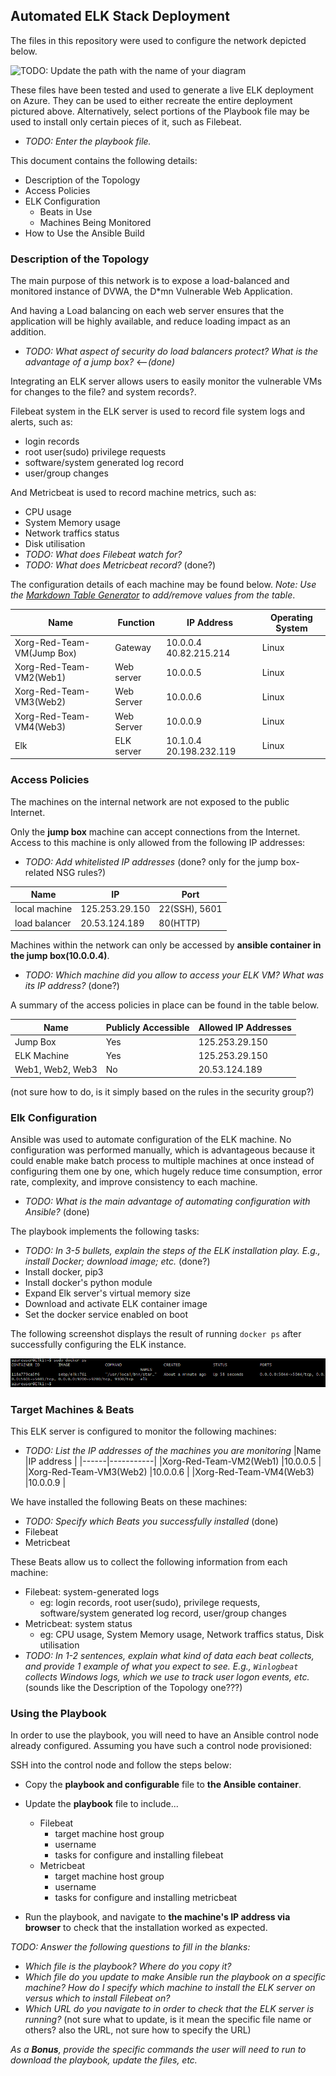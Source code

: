 ## Automated ELK Stack Deployment

The files in this repository were used to configure the network depicted below.

![TODO: Update the path with the name of your diagram](Images/diagram_filename.png)

These files have been tested and used to generate a live ELK deployment on Azure. They can be used to either recreate the entire deployment pictured above. Alternatively, select portions of the Playbook file may be used to install only certain pieces of it, such as Filebeat.

  - _TODO: Enter the playbook file._

This document contains the following details:
- Description of the Topology
- Access Policies
- ELK Configuration
  - Beats in Use
  - Machines Being Monitored
- How to Use the Ansible Build


### Description of the Topology

The main purpose of this network is to expose a load-balanced and monitored instance of DVWA, the D*mn Vulnerable Web Application.

And having a Load balancing on each web server ensures that the application will be highly available, and reduce loading impact as an addition.
- _TODO: What aspect of security do load balancers protect? What is the advantage of a jump box?_ <--*(done)*

Integrating an ELK server allows users to easily monitor the vulnerable VMs for changes to the file? and system records?.

Filebeat system in the ELK server is used to record file system logs and alerts, such as:
- login records
- root user(sudo) privilege requests
- software/system generated log record
- user/group changes

And Metricbeat is used to record machine metrics, such as:
-  CPU usage
-  System Memory usage
-  Network traffics status
-  Disk utilisation
- _TODO: What does Filebeat watch for?_
- _TODO: What does Metricbeat record?_
(done?)

The configuration details of each machine may be found below.
_Note: Use the [Markdown Table Generator](http://www.tablesgenerator.com/markdown_tables) to add/remove values from the table_.

| Name     | Function   | IP Address              | Operating System |
|----------|------------|-------------------------|------------------|
| Xorg-Red-Team-VM(Jump Box) | Gateway    | 10.0.0.4 40.82.215.214  | Linux            |
| Xorg-Red-Team-VM2(Web1)     | Web server | 10.0.0.5                | Linux            |
| Xorg-Red-Team-VM3(Web2)     | Web Server | 10.0.0.6                | Linux            |
| Xorg-Red-Team-VM4(Web3)     | Web Server | 10.0.0.9                | Linux            |
| Elk      | ELK server | 10.1.0.4 20.198.232.119 | Linux            |

### Access Policies

The machines on the internal network are not exposed to the public Internet.

Only the __jump box__ machine can accept connections from the Internet. Access to this machine is only allowed from the following IP addresses:
- _TODO: Add whitelisted IP addresses_ (done? only for the jump box-related NSG rules?)

| Name          | IP             | Port    |
|---------------|----------------|---------|
| local machine | 125.253.29.150 | 22(SSH), 5601 |
| load balancer | 20.53.124.189  | 80(HTTP)|

Machines within the network can only be accessed by __ansible container in the jump box(10.0.0.4)__.

- _TODO: Which machine did you allow to access your ELK VM? What was its IP address?_ (done?)


A summary of the access policies in place can be found in the table below.

| Name        | Publicly Accessible | Allowed IP Addresses         |
|-------------|---------------------|------------------------------|
| Jump Box    | Yes                 | 125.253.29.150               |
| ELK Machine | Yes                 | 125.253.29.150               |
| Web1, Web2, Web3 |  No            | 20.53.124.189   |

(not sure how to do, is it simply based on the rules in the security group?)


### Elk Configuration

Ansible was used to automate configuration of the ELK machine. No configuration was performed manually, which is advantageous because it could enable make batch process to multiple machines at once instead of configuring them one by one, which hugely reduce time consumption, error rate, complexity, and improve consistency to each machine.
- _TODO: What is the main advantage of automating configuration with Ansible?_ (done)



The playbook implements the following tasks:
- _TODO: In 3-5 bullets, explain the steps of the ELK installation play. E.g., install Docker; download image; etc._ (done?)
- Install docker, pip3
- Install docker's python module
- Expand Elk server's virtual memory size
- Download and activate ELK container image
- Set the docker service enabled on boot

The following screenshot displays the result of running `docker ps` after successfully configuring the ELK instance.

![TODO: Update the path with the name of your screenshot of docker ps output](Images/docker_ps_output.png)

### Target Machines & Beats
This ELK server is configured to monitor the following machines:
- _TODO: List the IP addresses of the machines you are monitoring_
|Name  |IP address |
|------|-----------|
|Xorg-Red-Team-VM2(Web1)   |10.0.0.5   |
|Xorg-Red-Team-VM3(Web2)   |10.0.0.6   |
|Xorg-Red-Team-VM4(Web3)   |10.0.0.9   |


We have installed the following Beats on these machines:
- _TODO: Specify which Beats you successfully installed_ (done)
- Filebeat
- Metricbeat

These Beats allow us to collect the following information from each machine:
- Filebeat: system-generated logs
  - eg: login records, root user(sudo), privilege requests, software/system generated log record, user/group changes
- Metricbeat: system status
  - eg: CPU usage, System Memory usage, Network traffics status, Disk utilisation
- _TODO: In 1-2 sentences, explain what kind of data each beat collects, and provide 1 example of what you expect to see. E.g., `Winlogbeat` collects Windows logs, which we use to track user logon events, etc._
(sounds like the Description of the Topology one???)

### Using the Playbook
In order to use the playbook, you will need to have an Ansible control node already configured. Assuming you have such a control node provisioned:

SSH into the control node and follow the steps below:
- Copy the __playbook and configurable__ file to __the Ansible container__.
- Update the __playbook__ file to include...
  - Filebeat
    - target machine host group
    - username
    - tasks for configure and installing filebeat
  - Metricbeat
    - target machine host group
    - username
    - tasks for configure and installing metricbeat

- Run the playbook, and navigate to __the machine's IP address via browser__ to check that the installation worked as expected.

_TODO: Answer the following questions to fill in the blanks:_
- _Which file is the playbook? Where do you copy it?_
- _Which file do you update to make Ansible run the playbook on a specific machine? How do I specify which machine to install the ELK server on versus which to install Filebeat on?_
- _Which URL do you navigate to in order to check that the ELK server is running?_
(not sure what to update, is it mean the specific file name or others?
also the URL, not sure how to specify the URL)

_As a **Bonus**, provide the specific commands the user will need to run to download the playbook, update the files, etc._
